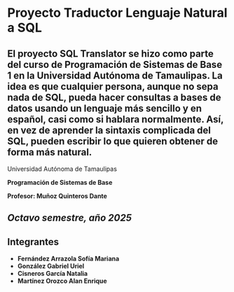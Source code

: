 # Proyecto Traductor Lenguaje Natural a SQL

El proyecto SQL Translator se hizo como parte del curso de Programación de Sistemas de Base 1 en la Universidad Autónoma de Tamaulipas. La idea es que cualquier persona, aunque no sepa nada de SQL, pueda hacer consultas a bases de datos usando un lenguaje más sencillo y en español, casi como si hablara normalmente. Así, en vez de aprender la sintaxis complicada del SQL, pueden escribir lo que quieren obtener de forma más natural.
---
Universidad Autónoma de Tamaulipas 

**Programación de Sistemas de Base**

**Profesor: Muñoz Quinteros Dante**

*Octavo semestre, año 2025* 
---
## Integrantes

- **Fernández Arrazola Sofía Mariana**  
- **González Gabriel Uriel**  
- **Cisneros García Natalia**  
- **Martínez Orozco Alan Enrique**
